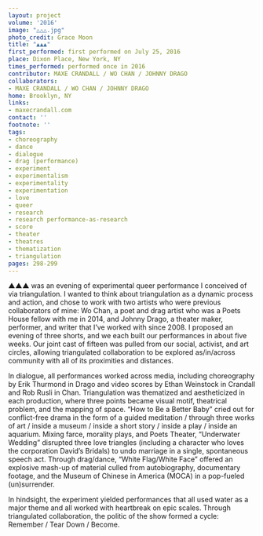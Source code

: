 ```yaml
---
layout: project
volume: '2016'
image: "△△△.jpg"
photo_credit: Grace Moon
title: "▲▲▲"
first_performed: first performed on July 25, 2016
place: Dixon Place, New York, NY
times_performed: performed once in 2016
contributor: MAXE CRANDALL / WO CHAN / JOHNNY DRAGO
collaborators:
- MAXE CRANDALL / WO CHAN / JOHNNY DRAGO
home: Brooklyn, NY
links:
- maxecrandall.com
contact: ''
footnote: ''
tags:
- choreography
- dance
- dialogue
- drag (performance)
- experiment
- experimentalism
- experimentality
- experimentation
- love
- queer
- research
- research performance-as-research
- score
- theater
- theatres
- thematization
- triangulation
pages: 298-299
---
```


▲▲▲ was an evening of experimental queer performance I conceived of via triangulation. I wanted to think about triangulation as a dynamic process and action, and chose to work with two artists who were previous collaborators of mine: Wo Chan, a poet and drag artist who was a Poets House fellow with me in 2014, and Johnny Drago, a theater maker, performer, and writer that I’ve worked with since 2008. I proposed an evening of three shorts, and we each built our performances in about five weeks. Our joint cast of fifteen was pulled from our social, activist, and art circles, allowing triangulated collaboration to be explored as/in/across community with all of its proximities and distances.

In dialogue, all performances worked across media, including choreography by Erik Thurmond in Drago and video scores by Ethan Weinstock in Crandall and Rob Rusli in Chan. Triangulation was thematized and aestheticized in each production, where three points became visual motif, theatrical problem, and the mapping of space. “How to Be a Better Baby” cried out for conflict-free drama in the form of a guided meditation / through three works of art / inside a museum / inside a short story / inside a play / inside an aquarium. Mixing farce, morality plays, and Poets Theater, “Underwater Wedding” disrupted three love triangles (including a character who loves the corporation David’s Bridals) to undo marriage in a single, spontaneous speech act. Through drag/dance, “White Flag/White Face” offered an explosive mash-up of material culled from autobiography, documentary footage, and the Museum of Chinese in America (MOCA) in a pop-fueled (un)surrender.

In hindsight, the experiment yielded performances that all used water as a major theme and all worked with heartbreak on epic scales. Through triangulated collaboration, the politic of the show formed a cycle: Remember / Tear Down / Become.
